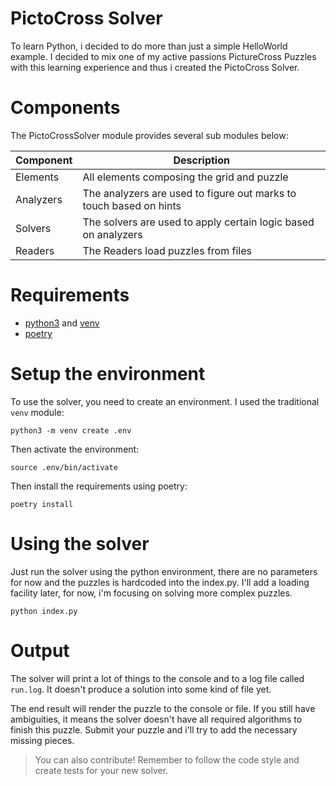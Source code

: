 # PictoCross Solver

To learn Python, i decided to do more than just a simple HelloWorld example. I decided to mix one of my active passions PictureCross Puzzles with this learning experience and thus i created the PictoCross Solver.

# Components

The PictoCrossSolver module provides several sub modules below:

| Component | Description |
| --------- | ----------- |
| Elements  | All elements composing the grid and puzzle |
| Analyzers | The analyzers are used to figure out marks to touch based on hints |
| Solvers   | The solvers are used to apply certain logic based on analyzers |
| Readers   | The Readers load puzzles from files |

# Requirements

- [python3](https://www.python.org) and [venv](https://docs.python.org/3/library/venv.html)
- [poetry](https://github.com/sdispater/poetry)

# Setup the environment

To use the solver, you need to create an environment. I used the traditional `venv` module:

    python3 -m venv create .env

Then activate the environment:

    source .env/bin/activate

Then install the requirements using poetry:

    poetry install

# Using the solver

Just run the solver using the python environment, there are no parameters for now and the puzzles is hardcoded into the index.py. I'll add a loading facility later, for now, i'm focusing on solving more complex puzzles.

    python index.py

# Output

The solver will print a lot of things to the console and to a log file called `run.log`. It doesn't produce a solution into some kind of file yet.

The end result will render the puzzle to the console or file. If you still have ambiguities, it means the solver doesn't have all required algorithms to finish this puzzle. Submit your puzzle and i'll try to add the necessary missing pieces.

> You can also contribute! Remember to follow the code style and create tests for your new solver.